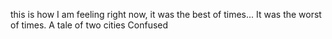 this is how I am feeling right now, it was the best of times... It was the worst of times. A tale of two cities Confused